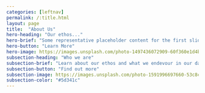 ```yaml
---
categories: [leftnav]
permalink: /:title.html
layout: page
title:  "About Us"
hero-heading: "Our ethos..."
hero-brief: "Some representative placeholder content for the first slide"
hero-button: "Learn More"
hero-image: https://images.unsplash.com/photo-1497436072909-60f360e1d4b1?ixlib=rb-1.2.1&ixid=MnwxMjA3fDB8MHxwaG90by1wYWdlfHx8fGVufDB8fHx8&auto=format&fit=crop&w=2232&q=80
subsection-heading: "Who we are"
subsection-brief: "Learn about our ethos and what we endevour in our day to day"
subsection-button: "Find out more"
subsection-image: https://images.unsplash.com/photo-1591996697660-53c8c0010dda?ixlib=rb-1.2.1&ixid=MnwxMjA3fDB8MHxwaG90by1wYWdlfHx8fGVufDB8fHx8&auto=format&fit=crop&w=1180&q=80
subsection-color: "#5d341c"
---
```

